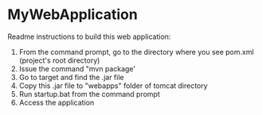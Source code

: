 # MyWebApplication

Readme instructions to build this web application:

1. From the command prompt, go to the directory where you see pom.xml (project's root directory)
2. Issue the command "mvn package'
3. Go to target and find the .jar file
4. Copy this .jar file to "webapps" folder of tomcat directory
5. Run startup.bat from the command prompt
6. Access the application
